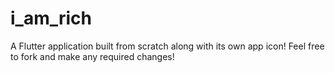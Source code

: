 # i_am_rich

A Flutter application built from scratch along with its own app icon!
Feel free to fork and make any required changes!
